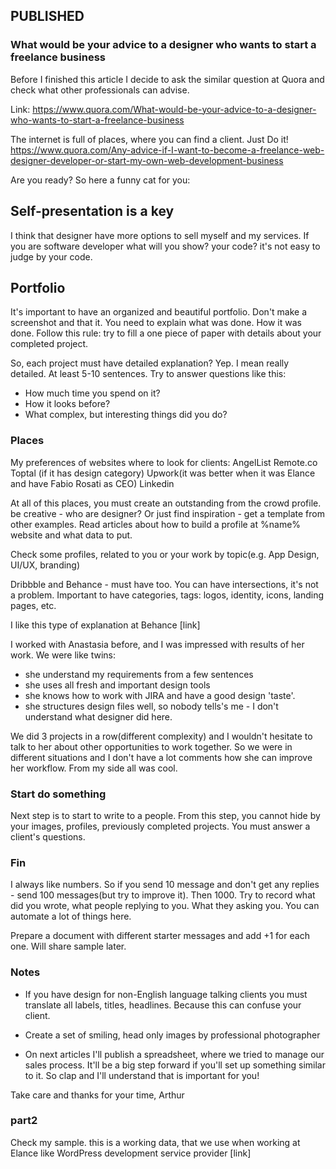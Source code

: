 ## PUBLISHED

### What would be your advice to a designer who wants to start a freelance business

Before I finished this article I decide to ask the similar question at Quora and check what other professionals can advise.

Link: https://www.quora.com/What-would-be-your-advice-to-a-designer-who-wants-to-start-a-freelance-business

The internet is full of places, where you can find a client. Just Do it!
https://www.quora.com/Any-advice-if-I-want-to-become-a-freelance-web-designer-developer-or-start-my-own-web-development-business

Are you ready?
So here a funny cat for you:



## Self-presentation is a key
I think that designer have more options to sell myself and my services.
If you are software developer what will you show? your code? it's not easy to judge by your code.

## Portfolio
It's important to have an organized and beautiful portfolio.
Don't make a screenshot and that it. You need to explain what was done.
How it was done. Follow this rule: try to fill a one piece of paper with details about your completed project.


So, each project must have detailed explanation?
Yep. I mean really detailed. At least 5-10 sentences.
Try to answer questions like this:
* How much time you spend on it?
* How it looks before?
* What complex, but interesting things did you do?

### Places
My preferences of websites where to look for clients:
AngelList
Remote.co
Toptal (if it has design category)
Upwork(it was better when it was Elance and have Fabio Rosati as CEO)
Linkedin

At all of this places, you must create an outstanding from the crowd profile. be creative - who are designer? Or just find inspiration - get a template from other examples.
Read articles about how to build a profile at %name% website and what data to put.

Check some profiles, related to you or your work by topic(e.g. App Design, UI/UX, branding)


Dribbble and Behance - must have too. You can have intersections, it's not a problem.
Important to have categories, tags: logos, identity, icons, landing pages, etc.

I like this type of explanation at Behance [link]

I worked with Anastasia before, and I was impressed with results of her work.
We were like twins:
* she understand my requirements from a few sentences
* she uses all fresh and important design tools
* she knows how to work with JIRA and have a good design 'taste'.
* she structures design files well, so nobody tells's me - I don't understand what designer did here.


We did 3 projects in a row(different complexity) and I wouldn't hesitate to talk to her about other opportunities to work together. So we were in different situations and I don't have a lot comments how she can improve her workflow. From my side all was cool.




### Start do something
Next step is to start to write to a people.
From this step, you cannot hide by your images, profiles, previously completed projects.
You must answer a client's questions.



### Fin
I always like numbers. So if you send 10 message and don't get any replies - send 100 messages(but try to improve it). Then 1000.
Try to record what did you wrote, what people replying to you.
What they asking you. You can automate a lot of things here.

Prepare a document with different starter messages and add +1 for each one. Will share sample later.


### Notes

* If you have design for non-English language talking clients
you must translate all labels, titles, headlines. Because this can confuse your client.

* Create a set of smiling, head only images by professional photographer

* On next articles I'll publish a spreadsheet, where we tried to manage our sales process.
It'll be a big step forward if you'll set up something similar to it.
So clap and I'll understand that is important for you!

Take care and thanks for your time,
Arthur


### part2
Check my sample. this is a working data, that we use when working at Elance like WordPress development service provider
[link]

